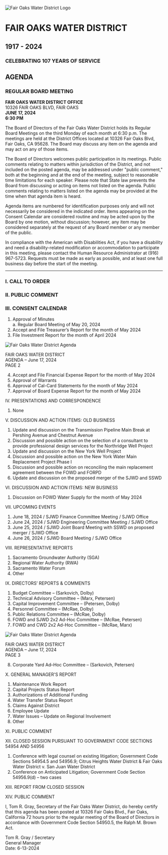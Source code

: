 <!-- Page 1 -->
![Fair Oaks Water District Logo](https://example.com/logo.png)

# FAIR OAKS WATER DISTRICT
## 1917 - 2024
### CELEBRATING 107 YEARS OF SERVICE

## AGENDA
### REGULAR BOARD MEETING

**FAIR OAKS WATER DISTRICT OFFICE**  
10326 FAIR OAKS BLVD, FAIR OAKS  
**JUNE 17, 2024**  
**6:30 PM**

The Board of Directors of the Fair Oaks Water District holds its Regular Board Meetings on the third Monday of each month at 6:30 p.m. The meetings are held at the District Offices located at 10326 Fair Oaks Blvd, Fair Oaks, CA 95628. The Board may discuss any item on the agenda and may act on any of those items.

The Board of Directors welcomes public participation in its meetings. Public comments relating to matters within jurisdiction of the District, and not included on the posted agenda, may be addressed under "public comment," both at the beginning and at the end of the meeting, subject to reasonable time limitations for each speaker. Please note that State law prevents the Board from discussing or acting on items not listed on the agenda. Public comments relating to matters listed on the agenda may be provided at the time when that agenda item is heard.

Agenda items are numbered for identification purposes only and will not necessarily be considered in the indicated order. Items appearing on the Consent Calendar are considered routine and may be acted upon by the Board by one motion, without discussion; however, any item may be considered separately at the request of any Board member or any member of the public.

In compliance with the American with Disabilities Act, if you have a disability and need a disability-related modification or accommodation to participate in this meeting, please contact the Human Resource Administrator at (916) 967-5723. Requests must be made as early as possible, and at least one full business day before the start of the meeting.

---

### I. CALL TO ORDER

### II. PUBLIC COMMENT

### III. CONSENT CALENDAR
1. Approval of Minutes  
   a. Regular Board Meeting of May 20, 2024  
2. Accept and File Treasurer’s Report for the month of May 2024  
3. File Investment Report for the month of April 2024  
<!-- Page 2 -->
![Fair Oaks Water District Agenda](https://via.placeholder.com/768x991.png?text=Fair+Oaks+Water+District+Agenda)

FAIR OAKS WATER DISTRICT  
AGENDA – June 17, 2024  
PAGE 2  

4. Accept and File Financial Expense Report for the month of May 2024  
5. Approval of Warrants  
6. Approval of Cal-Card Statements for the month of May 2024  
7. Approval of Board Expense Report for the month of May 2024  

IV. PRESENTATIONS AND CORRESPONDENCE  
1. None  

V. DISCUSSION AND ACTION ITEMS: OLD BUSINESS  
1. Update and discussion on the Transmission Pipeline Main Break at Pershing Avenue and Chestnut Avenue  
2. Discussion and possible action on the selection of a consultant to provide professional design services for the Northridge Well Project  
3. Update and discussion on the New York Well Project  
4. Discussion and possible action on the New York Water Main Replacement Project Phase I  
5. Discussion and possible action on reconciling the main replacement agreement between the FOWD and FORPD  
6. Update and discussion on the proposed merger of the SJWD and SSWD  

VI. DISCUSSION AND ACTION ITEMS: NEW BUSINESS  
1. Discussion on FOWD Water Supply for the month of May 2024  

VII. UPCOMING EVENTS  
1. June 18, 2024 / SJWD Finance Committee Meeting / SJWD Office  
2. June 24, 2024 / SJWD Engineering Committee Meeting / SJWD Office  
3. June 25, 2024 / SJWD Joint Board Meeting with SSWD on proposed merger / SJWD Office  
4. June 26, 2024 / SJWD Board Meeting / SJWD Office  

VIII. REPRESENTATIVE REPORTS  
1. Sacramento Groundwater Authority (SGA)  
2. Regional Water Authority (RWA)  
3. Sacramento Water Forum  
4. Other  

IX. DIRECTORS’ REPORTS & COMMENTS  
1. Budget Committee – (Sarkovich, Dolby)  
2. Technical Advisory Committee – (Marx, Petersen)  
3. Capital Improvement Committee – (Petersen, Dolby)  
4. Personnel Committee – (McRae, Dolby)  
5. Public Relations Committee – (McRae, Dolby)  
6. FOWD and SJWD 2x2 Ad-Hoc Committee – (McRae, Petersen)  
7. FOWD and CWD 2x2 Ad-Hoc Committee – (McRae, Marx)  
<!-- Page 3 -->
![Fair Oaks Water District Agenda](https://via.placeholder.com/990x768.png?text=Fair+Oaks+Water+District+Agenda)

FAIR OAKS WATER DISTRICT  
AGENDA – June 17, 2024  
PAGE 3  

8. Corporate Yard Ad–Hoc Committee – (Sarkovich, Petersen)  

X. GENERAL MANAGER'S REPORT  
1. Maintenance Work Report  
2. Capital Projects Status Report  
3. Authorizations of Additional Funding  
4. Water Transfer Status Report  
5. Claims Against District  
6. Employee Update  
7. Water Issues – Update on Regional Involvement  
8. Other  

XI. PUBLIC COMMENT  

XII. CLOSED SESSION PURSUANT TO GOVERNMENT CODE SECTIONS 54954 AND 54956  
1. Conference with legal counsel on existing litigation; Government Code Sections 54954.5 and 54956.9; Citrus Heights Water District & Fair Oaks Water District v. San Juan Water District  
2. Conference on Anticipated Litigation; Government Code Section 54956.9(d) – two cases  

XIII. REPORT FROM CLOSED SESSION  

XIV. PUBLIC COMMENT  

I, Tom R. Gray, Secretary of the Fair Oaks Water District, do hereby certify that this agenda has been posted at 10326 Fair Oaks Blvd., Fair Oaks, California 72 hours prior to the regular meeting of the Board of Directors in accordance with Government Code Section 54950.5, the Ralph M. Brown Act.  

Tom R. Gray / Secretary  
General Manager  
Date: 6-13-2024  
